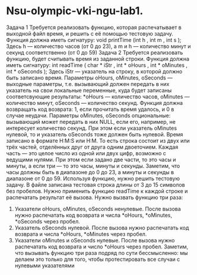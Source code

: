 # Nsu-olympic-vki-ngu-lab1.
Задача 1
Требуется реализовать функцию, которая распечатывает в выходной файл время, и решить с её помощью тестовую задачу. Функция должна иметь сигнатуру: void printTime (int h , int m , int s ); Здесь h — количество часов (от 0 до 23), а m и h — количество минут и секунд соответственно (от 0 до 59)
Задача 2
Требуется реализовать функцию, будет считывать время из заданной строки.
Функция должна иметь сигнатуру:
int readTime ( char * iStr , int * oHours , int * oMinutes , int * oSeconds );
Здесь iStr — указатель на строку, в которой должно быть записано время. Параметры
oHours, oMinutes, oSeconds — выходные параметры, т.е. вызывающий должен передать в них
указатель на свои локальные переменные, куда будет записаны соответсвующие результаты:
*oHours — количество часов, oMinutes — количество минут, oSeconds — количество секунд.
Функция должна возвращать код возврата: 1, если прочитать время удалось, и 0 в случае
неудачи.
Параметры oMinutes, oSeconds опциональные: вызывающий может передать в них NULL,
если его, например, не интересует количество секунд. При этом если указатель oMinutes
нулевой, то и указатель oSeconds тоже должен быть нулевой.
Время записано в формате H:M:S или H:M. То есть строка состоит из двух или трёх
частей, отделённых друг от друга одним двоеточием. Каждая часть — это целое число из
одной или двух цифр, возможно с ведущими нулями. При этом если задано две части, то это
часы и минуты, а если три — то это часы, минуты и секунды. Заметим, что часы должны
быть в диапазоне до 0 до 23, а минуты и секунды в диапазоне от 0 до 59.
Используя функцию, нужно решить тестовую задачу. В файле записана тестовая строка
длины от 3 до 15 символов без пробелов. Нужно применить функцию readTime к каждой
строке и распечатать результат её вызова.
Нужно вызвать функцию три раза:
1. Указатели oHours, oMinutes, oSeconds ненулевые. После вызова нужно распечатать
код возврата и числа *oHours, *oMinutes, *oSeconds через пробел.
2. Указатель oSeconds нулевой. После вызова нужно распечатать код возврата и числа
*oHours, *oMinutes через пробел.
3. Указатели oMinutes и oSeconds нулевые. После вызова нужно распечатать код возврата
и число *oHours через пробел.
Заметим, что вызывать функцию три раза подряд по сути бессмысленно: мы делаем это
только для того, чтобы протестировать все случаи с нулевыми указателями
